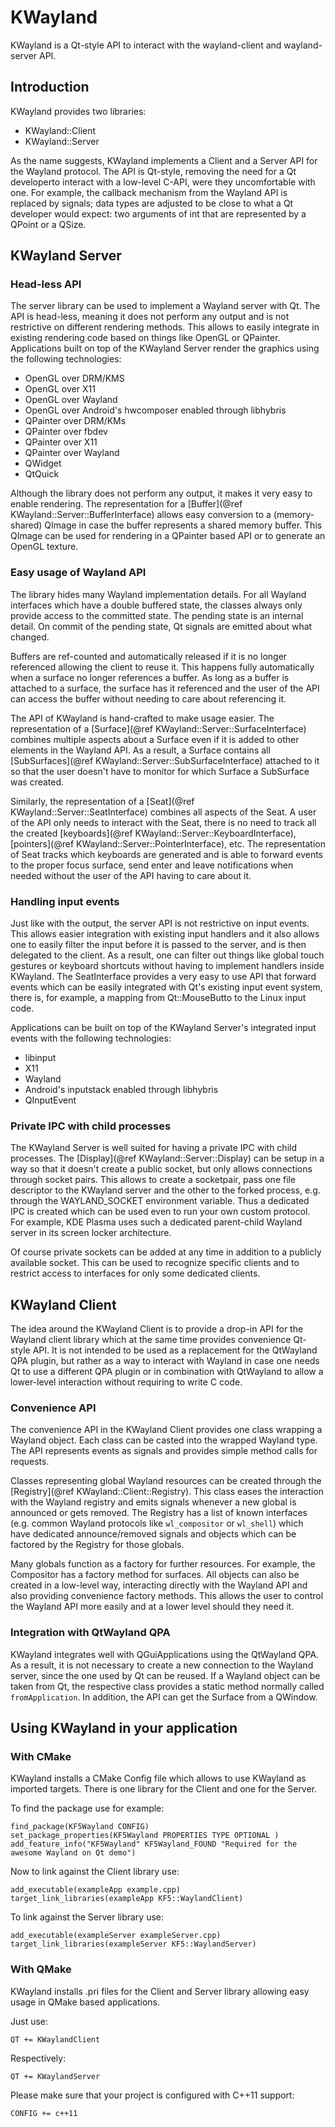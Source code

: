 # KWayland

KWayland is a Qt-style API to interact with the wayland-client and wayland-server API.

## Introduction

KWayland provides two libraries:

- KWayland::Client
- KWayland::Server

As the name suggests, KWayland implements a Client and a Server API for the Wayland protocol. 
The API is Qt-style, removing the need for a Qt developerto interact with a low-level C-API, 
were they uncomfortable with one. For example, the callback mechanism from the Wayland API is
replaced by signals; data types are adjusted to be close to what a Qt developer would expect: 
two arguments of int that are represented by a QPoint or a QSize.

## KWayland Server

### Head-less API

The server library can be used to implement a Wayland server with Qt. The API is head-less,
meaning it does not perform any output and is not restrictive on different rendering methods.
This allows to easily integrate in existing rendering code based on things like OpenGL or
QPainter. Applications built on top of the KWayland Server render the graphics using the
following technologies:

- OpenGL over DRM/KMS
- OpenGL over X11
- OpenGL over Wayland
- OpenGL over Android's hwcomposer enabled through libhybris
- QPainter over DRM/KMs
- QPainter over fbdev
- QPainter over X11
- QPainter over Wayland
- QWidget
- QtQuick

Although the library does not perform any output, it makes it very easy to enable rendering.
The representation for a [Buffer](@ref KWayland::Server::BufferInterface) allows easy conversion
to a (memory-shared) QImage in case the buffer represents a shared memory buffer. This QImage
can be used for rendering in a QPainter based API or to generate an OpenGL texture.

### Easy usage of Wayland API

The library hides many Wayland implementation details. For all Wayland interfaces which have a
double buffered state, the classes always only provide access to the committed state. The pending
state is an internal detail. On commit of the pending state, Qt signals are emitted about what
changed.

Buffers are ref-counted and automatically released if it is no longer referenced allowing the
client to reuse it. This happens fully automatically when a surface no longer references a buffer.
As long as a buffer is attached to a surface, the surface has it referenced and the user of the API
can access the buffer without needing to care about referencing it.

The API of KWayland is hand-crafted to make usage easier. The representation of a
[Surface](@ref KWayland::Server::SurfaceInterface) combines multiple aspects about a Surface even
if it is added to other elements in the Wayland API. As a result, a Surface contains all
[SubSurfaces](@ref KWayland::Server::SubSurfaceInterface) attached to it so that the user
doesn't have to monitor for which Surface a SubSurface was created.

Similarly, the representation of a [Seat](@ref KWayland::Server::SeatInterface) combines all aspects of
the Seat. A user of the API only needs to interact with the Seat, there is no need to track all the
created [keyboards](@ref KWayland::Server::KeyboardInterface), [pointers](@ref KWayland::Server::PointerInterface), etc. The
representation of Seat tracks which keyboards are generated and is able to forward events to the
proper focus surface, send enter and leave notifications when needed without the user of the API
having to care about it.

### Handling input events

Just like with the output, the server API is not restrictive on input events. This allows easier
integration with existing input handlers and it also allows one to easily filter the input before
it is passed to the server, and is then delegated to the client. As a result, one can filter out
things like global touch gestures or keyboard shortcuts without having to implement handlers inside
KWayland. The SeatInterface provides a very easy to use API that forward events which can be easily
integrated with Qt's existing input event system, there is, for example, a mapping from Qt::MouseButto
to the Linux input code.

Applications can be built on top of the KWayland Server's integrated input events with the following technologies:

- libinput
- X11
- Wayland
- Android's inputstack enabled through libhybris
- QInputEvent

### Private IPC with child processes

The KWayland Server is well suited for having a private IPC with child processes. The [Display](@ref KWayland::Server::Display) can be
setup in a way so that it doesn't create a public socket, but only allows connections through socket
pairs. This allows to create a socketpair, pass one file descriptor to the KWayland server and the other
to the forked process, e.g. through the WAYLAND_SOCKET environment variable. Thus a dedicated IPC
is created which can be used even to run your own custom protocol. For example, KDE Plasma uses
such a dedicated parent-child Wayland server in its screen locker architecture.

Of course private sockets can be added at any time in addition to a publicly available socket. This
can be used to recognize specific clients and to restrict access to interfaces for only some dedicated
clients.

## KWayland Client

The idea around the KWayland Client is to provide a drop-in API for the Wayland client library which at
the same time provides convenience Qt-style API. It is not intended to be used as a replacement for
the QtWayland QPA plugin, but rather as a way to interact with Wayland in case one needs Qt to use
a different QPA plugin or in combination with QtWayland to allow a lower-level interaction without
requiring to write C code.

### Convenience API

The convenience API in the KWayland Client provides one class wrapping a Wayland object. Each class can
be casted into the wrapped Wayland type. The API represents events as signals and provides simple
method calls for requests.

Classes representing global Wayland resources can be created through the [Registry](@ref KWayland::Client::Registry). This class eases
the interaction with the Wayland registry and emits signals whenever a new global is announced or gets
removed. The Registry has a list of known interfaces (e.g. common Wayland protocols like `wl_compositor`
or `wl_shell`) which have dedicated announce/removed signals and objects which can be factored by the Registry
for those globals.

Many globals function as a factory for further resources. For example, the Compositor has a factory 
method for surfaces. All objects can also be created in a low-level way, interacting directly with 
the Wayland API and also providing convenience factory methods. This allows the user to control the
Wayland API more easily and at a lower level should they need it.

### Integration with QtWayland QPA

KWayland integrates well with QGuiApplications using the QtWayland QPA. As a result, it is not
necessary to create a new connection to the Wayland server, since the one used by Qt can be reused.
If a Wayland object can be taken from Qt, the respective class provides a static method normally
called `fromApplication`. In addition, the API can get the Surface from a QWindow.

## Using KWayland in your application

### With CMake

KWayland installs a CMake Config file which allows to use KWayland as imported targets. There is
one library for the Client and one for the Server.

To find the package use for example:

    find_package(KF5Wayland CONFIG)
    set_package_properties(KF5Wayland PROPERTIES TYPE OPTIONAL )
    add_feature_info("KF5Wayland" KF5Wayland_FOUND "Required for the awesome Wayland on Qt demo")

Now to link against the Client library use:

    add_executable(exampleApp example.cpp)
    target_link_libraries(exampleApp KF5::WaylandClient)

To link against the Server library use:

    add_executable(exampleServer exampleServer.cpp)
    target_link_libraries(exampleServer KF5::WaylandServer)

### With QMake

KWayland installs .pri files for the Client and Server library allowing easy usage in QMake based
applications.

Just use:

    QT += KWaylandClient

Respectively:

    QT += KWaylandServer

Please make sure that your project is configured with C++11 support:

    CONFIG += c++11

